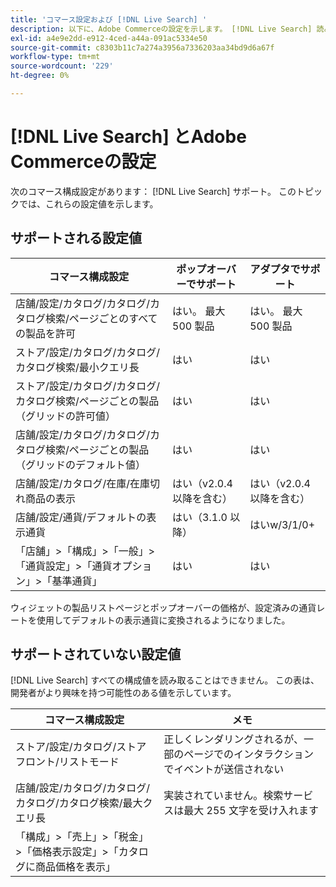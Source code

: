 ```yaml
---
title: 'コマース設定および [!DNL Live Search] '
description: 以下に、Adobe Commerceの設定を示します。 [!DNL Live Search] 読み取り可能
exl-id: a4e9e2dd-e912-4ced-a44a-091ac5334e50
source-git-commit: c8303b11c7a274a3956a7336203aa34bd9d6a67f
workflow-type: tm+mt
source-wordcount: '229'
ht-degree: 0%

---
```


# [!DNL Live Search] とAdobe Commerceの設定

次のコマース構成設定があります： [!DNL Live Search] サポート。 このトピックでは、これらの設定値を示します。

## サポートされる設定値

| コマース構成設定 | ポップオーバーでサポート | アダプタでサポート |
|---|---|---|
| 店舗/設定/カタログ/カタログ/カタログ検索/ページごとのすべての製品を許可 | はい。 最大 500 製品 | はい。 最大 500 製品 |
| ストア/設定/カタログ/カタログ/カタログ検索/最小クエリ長 | はい | はい |
| ストア/設定/カタログ/カタログ/カタログ検索/ページごとの製品（グリッドの許可値） | はい | はい |
| 店舗/設定/カタログ/カタログ/カタログ検索/ページごとの製品（グリッドのデフォルト値） | はい | はい |
| 店舗/設定/カタログ/在庫/在庫切れ商品の表示 | はい（v2.0.4 以降を含む） | はい（v2.0.4 以降を含む） |
| 店舗/設定/通貨/デフォルトの表示通貨 | はい（3.1.0 以降） | はいw/3/1/0+ |
| 「店舗」>「構成」>「一般」>「通貨設定」>「通貨オプション」>「基準通貨」 | はい | はい |

ウィジェットの製品リストページとポップオーバーの価格が、設定済みの通貨レートを使用してデフォルトの表示通貨に変換されるようになりました。

## サポートされていない設定値

[!DNL Live Search] すべての構成値を読み取ることはできません。 この表は、開発者がより興味を持つ可能性のある値を示しています。

| コマース構成設定 | メモ |
|---|---|
| ストア/設定/カタログ/ストアフロント/リストモード | 正しくレンダリングされるが、一部のページでのインタラクションでイベントが送信されない |
| 店舗/設定/カタログ/カタログ/カタログ/カタログ検索/最大クエリ長 | 実装されていません。検索サービスは最大 255 文字を受け入れます |
| 「構成」>「売上」>「税金」>「価格表示設定」>「カタログに商品価格を表示」 |  |

